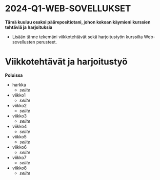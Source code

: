 # 2024-Q1-WEB-SOVELLUKSET

**Tämä kuuluu osaksi päärepositiotani, johon kokoan käymieni kurssien tehtäviä ja harjoituksia**
- Lisään tänne tekemäni viikkotehtävät sekä harjoitustyön kurssilta Web-sovellusten perusteet.

# Viikkotehtävät ja harjoitustyö

**Poluissa**
- harkka
    - *selite* 
- viikko1
    - *selite* 
- viikko2
    - *selite* 
- viikko3
    - *selite* 
- viikko4
    - *selite* 
- viikko5
    - *selite* 
- viikko6
    - *selite* 
- viikko7
    - *selite* 
- viikko8
    - _selite_ 

